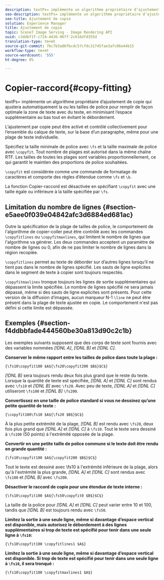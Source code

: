 ```yaml
---
description: textPs= implémente un algorithme propriétaire d’ajustement de copie qui ajustera automatiquement la ou les tailles de police pour remplir de façon optimale la zone de texte avec du texte, en minimisant l’espace supplémentaire au bas tout en évitant le débordement.
seo-description: textPs= implémente un algorithme propriétaire d’ajustement de copie qui ajustera automatiquement la ou les tailles de police pour remplir de façon optimale la zone de texte avec du texte, en minimisant l’espace supplémentaire au bas tout en évitant le débordement.
seo-title: Ajustement de copie
solution: Experience Manager
title: Ajustement de copie
topic: Scene7 Image Serving - Image Rendering API
uuid: c3ddbf1f-c724-4436-96ff-2c616dfd355d
translation-type: tm+mt
source-git-commit: 7bc7b3a86fbcdc57cfdc31745fae3afc06e44b15
workflow-type: tm+mt
source-wordcount: '555'
ht-degree: 0%

---
```



# Copier-raccord{#copy-fitting}

textPs= implémente un algorithme propriétaire d’ajustement de copie qui ajustera automatiquement la ou les tailles de police pour remplir de façon optimale la zone de texte avec du texte, en minimisant l’espace supplémentaire au bas tout en évitant le débordement.

L’ajustement par copie peut être activé et contrôlé collectivement pour l’ensemble du calque de texte, sur la base d’un paragraphe, même pour une plage de texte individuelle.

Spécifiez la taille minimale de police avec `\fs` et la taille maximale de police avec `\copyfit`. Tout nombre de plages est autorisé dans la même chaîne RTF. Les tailles de toutes les plages sont variables proportionnellement, ce qui garantit le maintien des proportions de police souhaitées.

`\copyfit` est considérée comme une commande de formatage de caractères et comporte des règles d’étendue comme  `\fs` et  `\b`.

La fonction Copier-raccord est désactivée en spécifiant `\copyfit` avec une taille égale ou inférieure à la taille spécifiée par `\fs`.

## Limitation du nombre de lignes {#section-e5aee0f039e04842afc3d6884ed681ac}

Outre la spécification de la plage de tailles de police, le comportement de l&#39;algorithme de copier-coller peut être contrôlé avec les commandes `\copyfitlines` ou `\copyfitmaxlines`, qui limitent le nombre de lignes que l&#39;algorithme va générer. Les deux commandes acceptent un paramètre de nombre de lignes ou 0, afin de ne pas limiter le nombre de lignes dans la région recopiée.

`\copyfitlines` permet au texte de déborder sur d’autres lignes lorsqu’il ne tient pas dans le nombre de lignes spécifié. Les sauts de ligne explicites dans le segment de texte à copier sont toujours respectés.

`\copyfitmaxlines` tronque toujours les lignes de sortie supplémentaires qui dépassent la limite spécifiée. Le nombre de lignes spécifié ne sera jamais dépassé, même si des sauts de ligne explicites sont présents. Pour cette version de la diffusion d’images, aucun marqueur N-1 `\line` ne peut être présent dans la plage de texte ajustée en copie. Le comportement n&#39;est pas défini si cette limite est dépassée.

## Exemples {#section-f4ddbbfade444560be30a813d90c2c1b}

Les exemples suivants supposent que des corps de texte sont fournis avec des variables nommées *[!DNL $A$]*, *[!DNL $B$]* et *[!DNL $C$]*.

**Conserver le même rapport entre les tailles de police dans toute la plage :**

`{\fs10\copyfit100 $A${\fs20\copyfit200 $B$}$C$}`

*[!DNL $B$]* sera toujours rendu deux fois plus grand que le reste du texte. Lorsque la quantité de texte est spécifiée, *[!DNL $A$]* et *[!DNL $C$]* sont rendus avec `\fs10` et *[!DNL $B$]* avec `\fs20`. Avec peu de texte, *[!DNL $A$]* et *[!DNL $C$]* utiliseront `\fs100` et *[!DNL $B$]* `\fs200`.

**Convertissez en une taille de police standard si vous ne dessinez qu’une petite quantité de texte :**

`{\copyfit100\fs10 $A${\fs20 $B$}$C$}`

À la plus petite extrémité de la plage, *[!DNL $B$]* est rendu avec `\fs20`, deux fois plus grand que *[!DNL $A$]* et *[!DNL $C$]* à `\fs10`. Tout le texte sera dessiné à `\fs100` (50 points) à l&#39;extrémité opposée de la plage.

**Convertir en une petite taille de police commune si le texte doit être rendu en grande quantité :**

`{\fs10\copyfit100 $A${\copyfit200 $B$}$C$}`

Tout le texte est dessiné avec \fs10 à l&#39;extrémité inférieure de la plage, alors qu&#39;à l&#39;extrémité la plus grande, *[!DNL $A$]* et *[!DNL $C$]* sont rendus avec `\fs100` et *[!DNL $B$]* avec `\fs200`.

**Désactiver le raccord de copie pour une étendue de texte interne :**

`{\fs10\copyfit100 $A${\fs50\copyfit0 $B$}$C$}`

La taille de la police pour *[!DNL $A$]* et *[!DNL $C$]* peut varier entre 10 et 100, tandis que *[!DNL $B$]* est toujours rendu avec `\fs50`.

**Limitez la sortie à une seule ligne, même si davantage d’espace vertical est disponible, mais autorisez le débordement à des lignes supplémentaires si trop de texte est spécifié pour tenir dans une seule ligne à  `\fs10`:**

`{\fs10\copyfit100 \copyfitlines1 $A$}`

**Limitez la sortie à une seule ligne, même si davantage d’espace vertical est disponible. Si trop de texte est spécifié pour tenir dans une seule ligne à `\fs10`, il sera tronqué :**

`{\fs10\copyfit100 \copyfitmaxlines1 $A$}`
